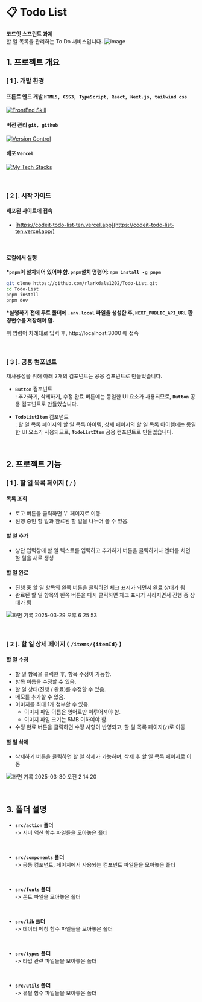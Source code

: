 # 📋 Todo List

**코드잇 스프린트 과제**<br>
할 일 목록을 관리하는 To Do 서비스입니다.
![image](https://github.com/user-attachments/assets/45db0416-e155-4c5f-b2a6-0cfa2fcfd23f)


## 1. 프로젝트 개요
### [ 1 ]. 개발 환경
#### 프론트 엔드 개발 `HTML5, CSS3, TypeScript, React, Next.js, tailwind css`
[![FrontEnd Skill](https://skillicons.dev/icons?i=html,css,ts,react,nextjs,tailwind)](https://skillicons.dev)


#### 버전 관리 `git, github`
[![Version Control](https://skillicons.dev/icons?i=git,github)](https://skillicons.dev)


#### 배포 `Vercel`
[![My Tech Stacks](https://skillicons.dev/icons?i=vercel)](https://skillicons.dev)

<br/>

### [ 2 ]. 시작 가이드
#### 배포된 사이트에 접속
- [https://codeit-todo-list-ten.vercel.app](https://codeit-todo-list-ten.vercel.app/)

<br/>

#### 로컬에서 실행
**\*`pnpm`이 설치되어 있어야 함. `pnpm`설치 명령어: `npm install -g pnpm`**

```bash
git clone https://github.com/rlarkdals1202/Todo-List.git
cd Todo-List
pnpm install
pnpm dev
```
**\*실행하기 전에 루트 폴더에 `.env.local` 파일을 생성한 후, `NEXT_PUBLIC_API_URL` 환경변수를 저장해야 함.**

위 명령어 차례대로 입력 후, http://localhost:3000 에 접속

<br/>

### [ 3 ]. 공용 컴포넌트
재사용성을 위해 아래 2개의 컴포넌트는 공용 컴포넌트로 만들었습니다.

- **`Button`** 컴포넌트 <br/>
  : 추가하기, 삭제하기, 수정 완료 버튼에는 동일한 UI 요소가 사용되므로, **`Button`** 공용 컴포넌트로 만들었습니다.

- **`TodoListItem`** 컴포넌트 <br/>
  : 할 일 목록 페이지의 할 일 목록 아이템, 상세 페이지의 할 일 목록 아이템에는 동일한 UI 요소가 사용되므로, **`TodoListItem`** 공용 컴포넌트로 만들었습니다. 

<br/>

## 2. 프로젝트 기능 
### [ 1 ]. 할 일 목록 페이지 ( `/` )
#### 목록 조회
- 로고 버튼을 클릭하면 '/' 페이지로 이동
- 진행 중인 할 일과 완료된 할 일을 나누어 볼 수 있음.
#### 할 일 추가
- 상단 입력창에 할 일 텍스트를 입력하고 추가하기 버튼을 클릭하거나 엔터를 치면 할 일을 새로 생성
#### 할 일 완료
- 진행 중 할 일 항목의 왼쪽 버튼을 클릭하면 체크 표시가 되면서 완료 상태가 됨
- 완료된 할 일 항목의 왼쪽 버튼을 다시 클릭하면 체크 표시가 사라지면서 진행 중 상태가 됨

![화면 기록 2025-03-29 오후 6 25 53](https://github.com/user-attachments/assets/6a5ff7a8-ef94-4cc3-9210-5992d0aa1e05)


<br/>

### [ 2 ]. 할 일 상세 페이지 ( `/items/{itemId}` )
#### 할 일 수정
- 할 일 항목을 클릭한 후, 항목 수정이 가능함.
- 항목 이름을 수정할 수 있음.
- 할 일 상태(진행 / 완료)를 수정할 수 있음.
- 메모를 추가할 수 있음.
- 이미지를 최대 1개 첨부할 수 있음.
  + 이미지 파일 이름은 영어로만 이루어져야 함.
  + 이미지 파일 크기는 5MB 이하여야 함.
- 수정 완료 버튼을 클릭하면 수정 사항이 반영되고, 할 일 목록 페이지(`/`)로 이동

#### 할 일 삭제
- 삭제하기 버튼을 클릭하면 할 일 삭제가 가능하며, 삭제 후 할 일 목록 페이지로 이동

![화면 기록 2025-03-30 오전 2 14 20](https://github.com/user-attachments/assets/9357110f-1bf4-4ca7-9fe2-b68780e0e07c)


<br/>

## 3. 폴더 설명

- **`src/action` 폴더**<br/>
  -> 서버 액션 함수 파일들을 모아놓은 폴더

<br>

- **`src/components` 폴더**<br/>
  -> 공통 컴포넌트, 페이지에서 사용되는 컴포넌트 파일들을 모아놓은 폴더

<br>

- **`src/fonts` 폴더**<br/>
  -> 폰트 파일을 모아놓은 폴더

<br>

- **`src/lib` 폴더**<br/>
  -> 데이터 페칭 함수 파일들을 모아놓은 폴더

<br>

- **`src/types` 폴더**<br/>
  -> 타입 관련 파일들을 모아놓은 폴더

<br>

- **`src/utils` 폴더**<br/>
  -> 유틸 함수 파일들을 모아놓은 폴더
